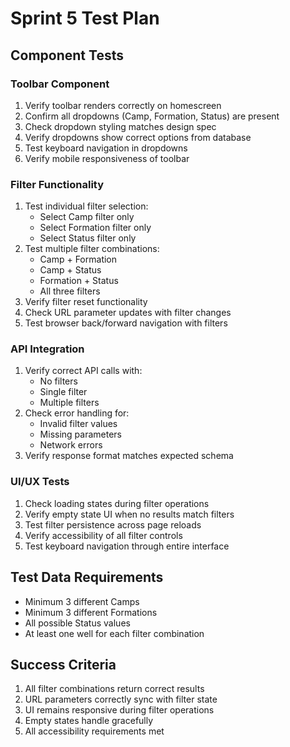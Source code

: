 # Sprint 5 Test Plan

## Component Tests

### Toolbar Component
1. Verify toolbar renders correctly on homescreen
2. Confirm all dropdowns (Camp, Formation, Status) are present
3. Check dropdown styling matches design spec
4. Verify dropdowns show correct options from database
5. Test keyboard navigation in dropdowns
6. Verify mobile responsiveness of toolbar

### Filter Functionality
1. Test individual filter selection:
   - Select Camp filter only
   - Select Formation filter only
   - Select Status filter only
2. Test multiple filter combinations:
   - Camp + Formation
   - Camp + Status
   - Formation + Status
   - All three filters
3. Verify filter reset functionality
4. Check URL parameter updates with filter changes
5. Test browser back/forward navigation with filters

### API Integration
1. Verify correct API calls with:
   - No filters
   - Single filter
   - Multiple filters
2. Check error handling for:
   - Invalid filter values
   - Missing parameters
   - Network errors
3. Verify response format matches expected schema

### UI/UX Tests
1. Check loading states during filter operations
2. Verify empty state UI when no results match filters
3. Test filter persistence across page reloads
4. Verify accessibility of all filter controls
5. Test keyboard navigation through entire interface

## Test Data Requirements
- Minimum 3 different Camps
- Minimum 3 different Formations
- All possible Status values
- At least one well for each filter combination

## Success Criteria
1. All filter combinations return correct results
2. URL parameters correctly sync with filter state
3. UI remains responsive during filter operations
4. Empty states handle gracefully
5. All accessibility requirements met 